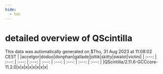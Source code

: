 ```yaml
---
hide:
  - toc
---
```


detailed overview of QScintilla
===============================


This data was automatically generated on $Thu, 31 Aug 2023 at 11:08:02 CEST
| |accelgor|doduo|donphan|gallade|joltik|skitty|swalot|victini|
| :---: | :---: | :---: | :---: | :---: | :---: | :---: | :---: | :---: |
|QScintilla/2.11.6-GCCcore-11.2.0|x|x|x|x|x|x|x|x|
